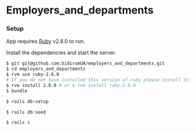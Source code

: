 # Employers_and_departments

### Setup

App requires [Ruby](https://www.ruby-lang.org/en/) v2.6.0 to run.

Install the dependencies and start the server.

```sh
$ git git@github.com:SidiromUA/employers_and_departments.git
$ cd employers_and_departments
$ rvm use ruby-2.6.0
# If you do not have installed this version of ruby please install it.
$ rvm install 2.6.0 # or $ rvm install ruby-2.6.0
$ bundle
```

```sh
$ rails db:setup
```

```sh
$ rails db:seed
```

```sh
$ rails s
```